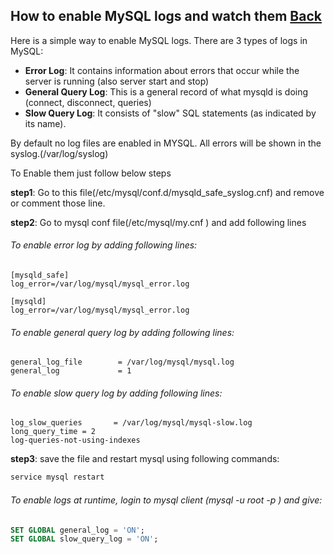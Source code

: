 ## How to enable MySQL logs and watch them [Back](./qa.md)

Here is a simple way to enable MySQL logs. There are 3 types of logs in MySQL:

- **Error Log**: It contains information about errors that occur while the server is running (also server start and stop)
- **General Query Log**: This is a general record of what mysqld is doing (connect, disconnect, queries)
- **Slow Query Log**: Ιt consists of "slow" SQL statements (as indicated by its name).

By default no log files are enabled in MYSQL. All errors will be shown in the syslog.(/var/log/syslog)

To Enable them just follow below steps

**step1**: Go to this file(/etc/mysql/conf.d/mysqld_safe_syslog.cnf) and remove or comment those line.

**step2**: Go to mysql conf file(/etc/mysql/my.cnf ) and add following lines

###### To enable error log by adding following lines:

```
[mysqld_safe]
log_error=/var/log/mysql/mysql_error.log

[mysqld]
log_error=/var/log/mysql/mysql_error.log
```

###### To enable general query log by adding following lines:

```
general_log_file        = /var/log/mysql/mysql.log
general_log             = 1
```

###### To enable slow query log by adding following lines:

```
log_slow_queries       = /var/log/mysql/mysql-slow.log
long_query_time = 2
log-queries-not-using-indexes
```

**step3**: save the file and restart mysql using following commands:

```bash
service mysql restart
```

###### To enable logs at runtime, login to mysql client (mysql -u root -p ) and give:

```sql
SET GLOBAL general_log = 'ON';
SET GLOBAL slow_query_log = 'ON';
```